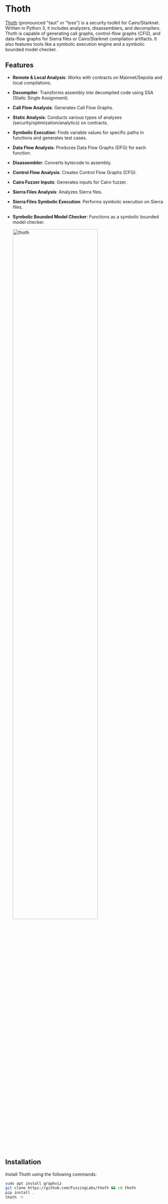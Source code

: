 # Thoth

[Thoth](https://github.com/FuzzingLabs/thoth) (pronounced "taut" or "toss") is a security toolkit for Cairo/Starknet. Written in Python 3, it includes analyzers, disassemblers, and decompilers. Thoth is capable of generating call graphs, control-flow graphs (CFG), and data-flow graphs for Sierra files or Cairo/Starknet compilation artifacts. It also features tools like a symbolic execution engine and a symbolic bounded model checker.

## Features

- **Remote & Local Analysis**: Works with contracts on Mainnet/Sepolia and local compilations.
- **Decompiler**: Transforms assembly into decompiled code using SSA (Static Single Assignment).
- **Call Flow Analysis**: Generates Call Flow Graphs.
- **Static Analysis**: Conducts various types of analyses (security/optimization/analytics) on contracts.
- **Symbolic Execution**: Finds variable values for specific paths in functions and generates test cases.
- **Data Flow Analysis**: Produces Data Flow Graphs (DFG) for each function.
- **Disassembler**: Converts bytecode to assembly.
- **Control Flow Analysis**: Creates Control Flow Graphs (CFG).
- **Cairo Fuzzer Inputs**: Generates inputs for Cairo fuzzer.
- **Sierra Files Analysis**: Analyzes Sierra files.
- **Sierra Files Symbolic Execution**: Performs symbolic execution on Sierra files.
- **Symbolic Bounded Model Checker**: Functions as a symbolic bounded model checker.

  <img alt="thoth" src="img/ch02-thoth.png" class="center" style="width: 75%;" />

## Installation

Install Thoth using the following commands:

```bash
sudo apt install graphviz
git clone https://github.com/FuzzingLabs/thoth && cd thoth
pip install .
thoth -h
```
